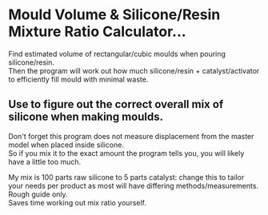 # Mould Volume & Silicone/Resin Mixture Ratio Calculator...  
Find estimated volume of rectangular/cubic moulds when pouring silicone/resin.  
Then the program will work out how much silicone/resin + catalyst/activator to efficiently fill mould with minimal waste.  

## Use to figure out the correct overall mix of silicone when making moulds.  
Don't forget this program does not measure displacement from the master model when placed inside silicone.   
So if you mix it to the exact amount the program tells you, you will likely have a little too much.  

My mix is 100 parts raw silicone to 5 parts catalyst: change this to tailor your needs per product as most will have differing methods/measurements.  
Rough guide only.  
Saves time working out mix ratio yourself.  
